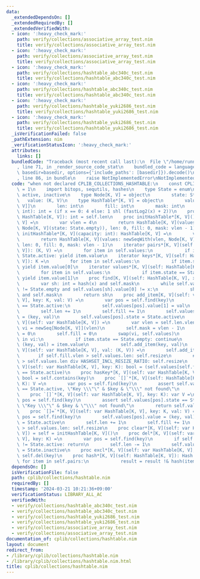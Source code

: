 ```yaml
---
data:
  _extendedDependsOn: []
  _extendedRequiredBy: []
  _extendedVerifiedWith:
  - icon: ':heavy_check_mark:'
    path: verify/collections/associative_array_test.nim
    title: verify/collections/associative_array_test.nim
  - icon: ':heavy_check_mark:'
    path: verify/collections/associative_array_test.nim
    title: verify/collections/associative_array_test.nim
  - icon: ':heavy_check_mark:'
    path: verify/collections/hashtable_abc340c_test.nim
    title: verify/collections/hashtable_abc340c_test.nim
  - icon: ':heavy_check_mark:'
    path: verify/collections/hashtable_abc340c_test.nim
    title: verify/collections/hashtable_abc340c_test.nim
  - icon: ':heavy_check_mark:'
    path: verify/collections/hashtable_yuki2686_test.nim
    title: verify/collections/hashtable_yuki2686_test.nim
  - icon: ':heavy_check_mark:'
    path: verify/collections/hashtable_yuki2686_test.nim
    title: verify/collections/hashtable_yuki2686_test.nim
  _isVerificationFailed: false
  _pathExtension: nim
  _verificationStatusIcon: ':heavy_check_mark:'
  attributes:
    links: []
  bundledCode: "Traceback (most recent call last):\n  File \"/home/runner/.local/lib/python3.10/site-packages/onlinejudge_verify/documentation/build.py\"\
    , line 71, in _render_source_code_stat\n    bundled_code = language.bundle(stat.path,\
    \ basedir=basedir, options={'include_paths': [basedir]}).decode()\n  File \"/home/runner/.local/lib/python3.10/site-packages/onlinejudge_verify/languages/nim.py\"\
    , line 86, in bundle\n    raise NotImplementedError\nNotImplementedError\n"
  code: "when not declared CPLIB_COLLECTIONS_HASHTABLE:\n    const CPLIB_COLLECTIONS_HASHTABLE*\
    \ = 1\n    import bitops, sequtils, hashes\n    type State = enum\n        empty,\
    \ active, inactive\n    type Node[K, V] = object\n        state: State\n     \
    \   value: (K, V)\n    type HashTable*[K, V] = object\n        values*: seq[Node[K,\
    \ V]]\n        len: int\n        fill: int\n        mask: int\n    proc vlen(x:\
    \ int): int = (if x == 0: 4 else: 1 shl (fastLog2(x) + 2))\n    proc len*[K, V](self:\
    \ HashTable[K, V]): int = self.len\n    proc initHashTable*[K, V](): HashTable[K,\
    \ V] =\n        var vlen = 4\n        return HashTable[K, V](values: newSeqWith(vlen,\
    \ Node[K, V](state: State.empty)), len: 0, fill: 0, mask: vlen - 1)\n    proc\
    \ initHashTable*[K, V](capacity: int): HashTable[K, V] =\n        var vlen = capacity.vlen\n\
    \        return HashTable[K, V](values: newSeqWith(vlen, Node[K, V](state: State.empty)),\
    \ len: 0, fill: 0, mask: vlen - 1)\n    iterator pairs*[K, V](self: HashTable[K,\
    \ V]): (K, V) =\n        for item in self.values:\n            if item.state ==\
    \ State.active: yield item.value\n    iterator keys*[K, V](self: HashTable[K,\
    \ V]): K =\n        for item in self.values:\n            if item.state == State.active:\
    \ yield item.value[0]\n    iterator values*[K, V](self: HashTable[K, V]): V =\n\
    \        for item in self.values:\n            if item.state == State.active:\
    \ yield item.value[1]\n    proc find[K, V](self: HashTable[K, V], x: K): int =\n\
    \        var sh: int = hash(x) and self.mask\n        while self.values[sh].state\
    \ != State.empty and self.values[sh].value[0] != x:\n            sh = (sh + 1)\
    \ and self.mask\n        return sh\n    proc add_item[K, V](self: var HashTable[K,\
    \ V], key: K, val: V) =\n        var pos = self.find(key)\n        if self.values[pos].state\
    \ == State.active:\n            self.values[pos].value[1] = val\n            return\n\
    \        self.len += 1\n        self.fill += 1\n        self.values[pos].value\
    \ = (key, val)\n        self.values[pos].state = State.active\n    proc resize[K,\
    \ V](self: var HashTable[K, V]) =\n        var vlen = self.len.vlen\n        var\
    \ vi = newSeq[Node[K, V]](vlen)\n        self.mask = vlen - 1\n        self.len\
    \ = 0\n        self.fill = 0\n        swap(vi, self.values)\n        for item\
    \ in vi:\n            if item.state == State.empty: continue\n            var\
    \ (key, val) = item.value\n            self.add_item(key, val)\n    proc incl*[K,\
    \ V](self: var HashTable[K, V], val: (K, V)) =\n        self.add_item(val)\n \
    \       if self.fill.vlen > self.values.len: self.resize\n        # if self.fill\
    \ > self.values.len div HASHSET_INCL_RESIZE_RATIO: self.resize\n    proc contains*[K,\
    \ V](self: var HashTable[K, V], key: K): bool = (self.values[self.find(key)].state\
    \ == State.active)\n    proc hasKey*[K, V](self: var HashTable[K, V], key: K):\
    \ bool = self.contains(key)\n    proc `[]`*[K, V](self: HashTable[K, V], key:\
    \ K): V =\n        var pos = self.find(key)\n        assert self.values[pos].state\
    \ == State.active, \"Key \\\"\" & $key & \"\\\" not found\"\n        return self.values[pos].value[1]\n\
    \    proc `[]`*[K, V](self: var HashTable[K, V], key: K): var V =\n        var\
    \ pos = self.find(key)\n        assert self.values[pos].state == State.active,\
    \ \"Key \\\"\" & $key & \"\\\" not found\"\n        return self.values[pos].value[1]\n\
    \    proc `[]=`*[K, V](self: var HashTable[K, V], key: K, val: V) =\n        var\
    \ pos = self.find(key)\n        self.values[pos].value = (key, val)\n        self.values[pos].state\
    \ = State.active\n        self.len += 1\n        self.fill += 1\n        if self.fill.vlen\
    \ > self.values.len: self.resize\n    proc clear*[K, V](self: var HashTable[K,\
    \ V]) = self = initHashTable[K, V]()\n    proc del*[K, V](self: var HashTable[K,\
    \ V], key: K) =\n        var pos = self.find(key)\n        if self.values[pos].state\
    \ != State.active: return\n        self.len -= 1\n        self.values[pos].state\
    \ = State.inactive\n    proc excl*[K, V](self: var HashTable[K, V], key: K) =\
    \ self.del(key)\n    proc hash*[K, V](self: HashTable[K, V]): Hash =\n       \
    \ for item in self.pairs:\n            result = result !& hash(item)\n"
  dependsOn: []
  isVerificationFile: false
  path: cplib/collections/hashtable.nim
  requiredBy: []
  timestamp: '2024-03-21 10:21:36+09:00'
  verificationStatus: LIBRARY_ALL_AC
  verifiedWith:
  - verify/collections/hashtable_abc340c_test.nim
  - verify/collections/hashtable_abc340c_test.nim
  - verify/collections/hashtable_yuki2686_test.nim
  - verify/collections/hashtable_yuki2686_test.nim
  - verify/collections/associative_array_test.nim
  - verify/collections/associative_array_test.nim
documentation_of: cplib/collections/hashtable.nim
layout: document
redirect_from:
- /library/cplib/collections/hashtable.nim
- /library/cplib/collections/hashtable.nim.html
title: cplib/collections/hashtable.nim
---
```


